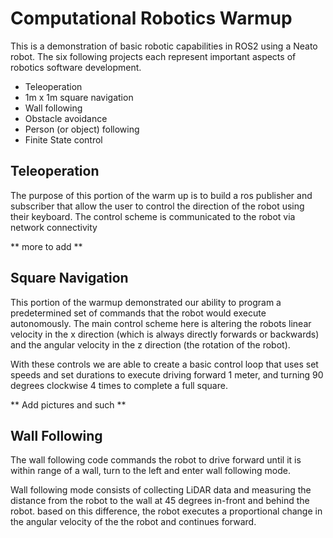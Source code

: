 # Computational Robotics Warmup 

This is a demonstration of basic robotic capabilities in ROS2 using a Neato robot. The six following projects each represent important aspects of robotics software development.

* Teleoperation
* 1m x 1m square navigation
* Wall following
* Obstacle avoidance
* Person (or object) following
* Finite State control

##  Teleoperation

The purpose of this portion of the warm up is to build a ros publisher and subscriber that allow the user to control the direction of the robot using their keyboard. The control scheme is communicated to the robot via network connectivity

**  more to add **

## Square Navigation

This portion of the warmup demonstrated our ability to program a predetermined set of commands that the robot would execute autonomously. The main control scheme here is altering the robots linear velocity in the x direction (which is always directly forwards or backwards) and the angular velocity in the z direction (the rotation of the robot). 

With these controls we are able to create a basic control loop that uses set speeds and set durations to execute driving forward 1 meter, and turning 90 degrees clockwise 4 times to complete a full square.

** Add pictures and such **

## Wall Following

The wall following code commands the robot to drive forward until it is within range of a wall, turn to the left and enter wall following mode.

Wall following mode consists of collecting LiDAR data and measuring the distance from the robot to the wall at 45 degrees in-front and behind the robot. based on this difference, the robot executes a proportional change in the angular velocity of the the robot and continues forward.